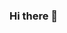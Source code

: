 ### Hi there 👋

<!--
**JasonAHardja/JasonAHardja** is a ✨ _special_ ✨ repository because its `README.md` (this file) appears on your GitHub profile.

Here are some ideas to get you started:

- 🔭 I’m currently working on nothing yet.
- 🌱 I’m currently learning python & java.
- 👯 I’m looking to collaborate on -
- 🤔 I’m looking for help with anything.
- 💬 Ask me about -
- 📫 How to reach me: @j450n.available in instagram
- 😄 About me: -
- ⚡ Fun fact: none
-->
